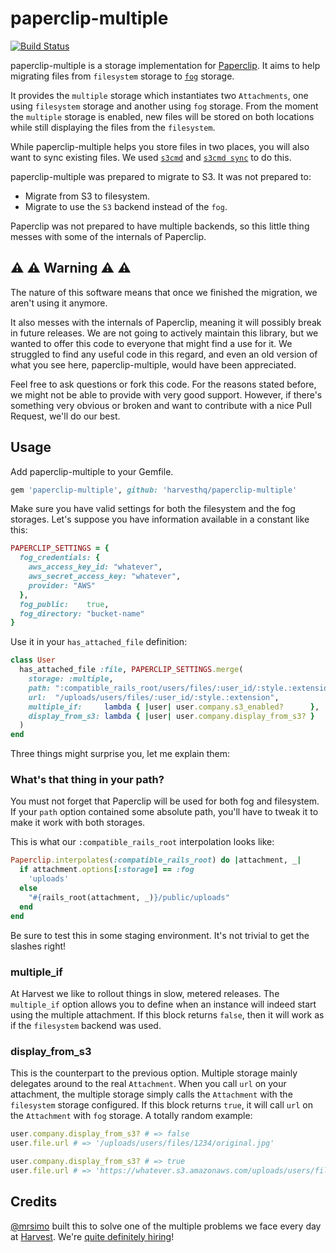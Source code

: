 # paperclip-multiple

[![Build Status](https://travis-ci.org/harvesthq/paperclip-multiple.png?branch=master)](https://travis-ci.org/harvesthq/paperclip-multiple)

paperclip-multiple is a storage implementation for [Paperclip](https://github.com/thoughtbot/paperclip).
It aims to help migrating files from `filesystem` storage to [`fog`](http://fog.io) storage.

It provides the `multiple` storage which instantiates two `Attachments`, one using `filesystem` storage
and another using `fog` storage. From the moment the `multiple` storage is enabled, new files
will be stored on both locations while still displaying the files from the `filesystem`.

While paperclip-multiple helps you store files in two places, you will also want to sync
existing files. We used [`s3cmd`](http://s3tools.org/s3cmd) and
[`s3cmd sync`](http://s3tools.org/s3cmd-sync) to do this.

paperclip-multiple was prepared to migrate to S3. It was not prepared to:

* Migrate from S3 to filesystem.
* Migrate to use the `S3` backend instead of the `fog`.

Paperclip was not prepared to have multiple backends, so this little thing messes with
some of the internals of Paperclip.

## :warning: :warning: Warning :warning: :warning:

The nature of this software means that once we finished the migration, we aren't using it anymore.

It also messes with the internals of Paperclip, meaning it will possibly break in future
releases. We are not going to actively maintain this library, but we wanted to offer this code to
everyone that might find a use for it. We struggled to find any useful code in this regard, and
even an old version of what you see here, paperclip-multiple, would have been appreciated.

Feel free to ask questions or fork this code. For the reasons stated before, we might not be able
to provide with very good support. However, if there's something very obvious or broken and want
to contribute with a nice Pull Request, we'll do our best.

## Usage

Add paperclip-multiple to your Gemfile.

```ruby
gem 'paperclip-multiple', github: 'harvesthq/paperclip-multiple'
```

Make sure you have valid settings for both the filesystem and the fog storages. Let's suppose
you have information available in a constant like this:

```ruby
PAPERCLIP_SETTINGS = {
  fog_credentials: {
    aws_access_key_id: "whatever",
    aws_secret_access_key: "whatever",
    provider: "AWS"
  },
  fog_public:    true,
  fog_directory: "bucket-name"
}
```

Use it in your `has_attached_file` definition:

```ruby
class User
  has_attached_file :file, PAPERCLIP_SETTINGS.merge(
    storage: :multiple,
    path: ":compatible_rails_root/users/files/:user_id/:style.:extension",
    url:  "/uploads/users/files/:user_id/:style.:extension",
    multiple_if:     lambda { |user| user.company.s3_enabled?      },
    display_from_s3: lambda { |user| user.company.display_from_s3? }
  )
end
```

Three things might surprise you, let me explain them:

### What's that thing in your path?

You must not forget that Paperclip will be used for both fog and filesystem. If your `path`
option contained some absolute path, you'll have to tweak it to make it work with both storages.

This is what our `:compatible_rails_root` interpolation looks like:

```ruby
Paperclip.interpolates(:compatible_rails_root) do |attachment, _|
  if attachment.options[:storage] == :fog
    'uploads'
  else
    "#{rails_root(attachment, _)}/public/uploads"
  end
end
```

Be sure to test this in some staging environment. It's not trivial to get the slashes right!

### multiple_if

At Harvest we like to rollout things in slow, metered releases. The `multiple_if` option allows
you to define when an instance will indeed start using the multiple attachment. If this block
returns `false`, then it will work as if the `filesystem` backend was used.

### display_from_s3

This is the counterpart to the previous option. Multiple storage mainly delegates around
to the real `Attachment`. When you call `url` on your attachment, the multiple storage simply
calls the `Attachment` with the `filesystem` storage configured. If this block returns `true`,
it will call `url` on the `Attachment` with `fog` storage. A totally random example:

```ruby
user.company.display_from_s3? # => false
user.file.url # => '/uploads/users/files/1234/original.jpg'

user.company.display_from_s3? # => true
user.file.url # => 'https://whatever.s3.amazonaws.com/uploads/users/files/1234/original.jpg'
```

## Credits

[@mrsimo](https://github.com/mrsimo) built this to solve one of the multiple problems we face every day at
[Harvest](http://www.getharvest.com). We're [quite definitely hiring](http://www.getharvest.com/careers)!
